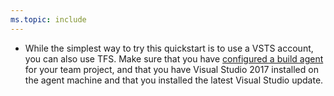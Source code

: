 ```yaml
---
ms.topic: include
---
```


* While the simplest way to try this quickstart is to use a VSTS account, you can also use TFS. Make sure that you have [configured a build agent](../actions/agents/v2-windows.md) for your team project, and that you have Visual Studio 2017 installed on the agent machine and that you installed the latest Visual Studio update.
